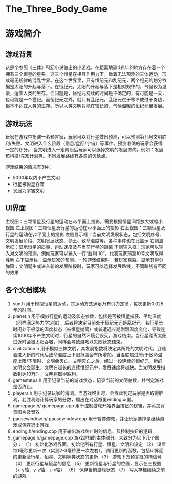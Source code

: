 # The_Three_Body_Game

# 游戏简介

## 游戏背景

这是个参照《三体》科幻小说做出的小游戏，在距离地球4光年的地方存在着一个拥有三个恒星的星系，这三个恒星在相互作用力下，做着无法预测的三体运动，形成毫无规律的混乱世界。在这个世界里，只有恒纪元和乱纪元，两个纪元的划分依据是太阳的升起与落下。在恒纪元，太阳的升起与落下是相对规律的，气候较为温暖，适宜人类的生存。但问题是，恒纪元持续的时间是不确定的，有可能是一天，也可能是一个世纪。而恒纪元之外，就只有乱纪元。乱纪元过于寒冷或过于炎热，根本不适宜人类的生存。所以人类文明只能在较长的、气候温暖的恒纪元里发展。

## 游戏玩法

玩家在游戏中扮演一名预言家，玩家可以对行星做出预测，可以预测第几号文明胜利/失败、文明进入什么阶段（信息/星际/宇宙）等事件。预测准确的玩家会获得一定的积分。
当文明进入一定阶段后玩家可以选择文明的发展方向，例如：发展核科技/先知计划等。不同发展路线有各自的优缺点。

游戏结束的情况有3种：
* 5000年以内不产生文明
* 行星被恒星吞噬
* 发展为宇宙文明


## UI界面
主视图：三颗恒星及行星的运动在xy平面上投影。需要根据恒星间距放大或缩小视图
左上视图：三颗恒星及行星的运动在xz平面上的投影
右上视图：三颗恒星及行星的运动在yz平面上的投影
左侧显示框：当前文明发展状态，包括文明序号、文明发展阶段、文明发展状态、领土、致命温度等。各种事件也在此显示
右侧显示框：显示恒星的质量、运动速度及与当前行星的距离
下侧输入框：玩家可以输入对文明的预测，例如玩家可以输入一行“胜利 10”，代表玩家预测10号文明取得胜利
右下显示栏：显示玩家的预测。一轮游戏结束时，若玩家获胜，显示其得分
弹窗：文明诞生或进入新的发展阶段时，玩家可以选择发展路线，不同路线有不同的效果

## 各个文档模块
1. sun.h
用于模拟恒星的运动，其运动方式满足万有引力定律，每次更新0.025年的时间。
2. planet.h
用于模拟行星的运动及状态参数，包括是否被恒星捕获、平均温度（同样满足热力学定律），后者将决定目前处于恒纪元还是乱纪元。若行星长时间处于极低的温度状态（被恒星抛离）或者遭遇长期剧烈温度变化，导致连续1000年不产生文明时，行星的自然环境会毁灭，游戏结束。当行星距离太阳过近时会被太阳吞噬，同样会导致游戏以失败状态结束。
3. civilization.h
用于模拟三体文明，其发展指数将决定其所处的文明时代，且随着进入新的时代后致命温度上下限范围会有所增加。当温度超过/低于致命温度上限/下限时，文明会灭亡。文明灭亡之后，经过一段连续的恒纪元，新的文明又会诞生。文明在越长的连续恒纪元中，发展速度将越快。当文明发展指数到达10万时，文明将取得胜利。
4. gamestatus.h
用于记录当前的游戏状态，记录当前的文明总数，并判定游戏是否终止。
5. players.h
用于记录玩家的猜测。当游戏终止时，会依此判定玩家是否取得胜利，若胜利则计算玩家的分数，输出在对话框里ending.ui里。
6. gamepage.h/ gamepage.cpp
用于控制游戏开始界面按钮的逻辑，并添加背景图片及音效
7. pausewindow.h/ pausewindow.cpp
用于暂停游戏，并让玩家选择是继续游戏或保存退出游戏
8. ending.h/ending.cpp
用于输出游戏终止时的信息，及控制按钮的逻辑
9. gamepage.h/gamepage.cpp
游戏逻辑的主体部分。大致分为以下几个部分：
（1）	初始化游戏界面，初始化所有行星、恒星、文明和设定
（2）	设置每1毫秒更新一次（实测2-3毫秒更一次左右），调用更新的函数，包括UI界面的更新及行星、恒星、文明等类状态的更新
（3）	游戏下方预言框的槽信号
（4）	更新行星与恒星的信息
（5）	更新恒星与行星的位置，显示在三视图（x-y轴，y-z轴，z-x轴）
（6）	保存当前游戏状态
（7）	写入存档继续之前的游戏

